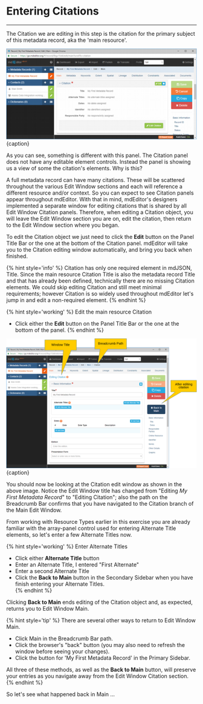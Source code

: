 # Entering Citations 
---

The <span class="md-panel">Citation</span> we are editing in this step is the citation for the primary subject of this metadata record, aka the 'main resource'.   

![Editing Window - Main - Main Resource Citation](/assets/get-started/edit-window-main-citation-1.png){caption}

As you can see, something is different with this panel. The <span class="md-panel">Citation</span> panel does not have any editable element controls.  Instead the panel is showing us a view of some the citation's elements.  Why is this?

A full metadata record can have many citations.  These will be scattered throughout the various <span class="md-window">Edit Window</span> sections and each will reference a different resource and/or context.  So you can expect to see <span class="md-panel">Citation</span> panels appear throughout mdEditor.  With that in mind, mdEditor's designers implemented a separate window for editing citations that is shared by all <span class="md-window">Edit Window</span> <span class="md-panel">Citation</span> panels.  Therefore, when editing a <span class="md-panel">Citation</span> object, you will leave the <span class="md-window">Edit Window</span> section you are on, edit the citation, then return to the <span class="md-window">Edit Window</span> section where you began. 

To edit the <span class="md-panel">Citation</span> object we just need to click the <strong class="btn btn-success btn-xs"> <i class="fa fa-pencil"> </i> Edit</strong> button on the <span class="md-window">Panel Title Bar</span> or the one at the bottom of the <span class="md-panel">Citation</span> panel.  mdEditor will take you to the <span class="md-panel">Citation</span> editing window automatically, and bring you back when finished.  

{% hint style='info' %}
  <span class="md-panel">Citation</span> has only one required element in mdJSON, <span class="md-element">Title</span>.  Since the main resource <span class="md-panel">Citation</span> <span class="md-element">Title</span> is also the metadata record <span class="md-element">Title</span> and that has already been defined, technically there are no missing <span class="md-panel">Citation</span> elements.  We could skip editing <span class="md-panel">Citation</span> and still meet minimal requirements; however <span class="md-panel">Citation</span> is so widely used throughout mdEditor let's jump in and edit a non-required element.
{% endhint %}  

{% hint style='working' %}
  Edit the main resource <span class="md-panel">Citation</span>
  * Click either the <strong class="btn btn-success btn-xs"> <i class="fa fa-pencil"> </i> Edit</strong> button on the <span class="md-window">Panel Title Bar</span> or the one at the bottom of the panel.
{% endhint %}

![Editing Window - Citation](/assets/get-started/edit-window-main-citation-2.png){caption}

You should now be looking at the <span class="md-section">Citation</span> edit window as shown in the above image.  Notice the <span class="md-window">Edit Window</span> title has changed from "Editing *My First Metadata Record*" to "Editing Citation"; also the path on the <span class="md-window">Breadcrumb Bar</span> confirms that you have navigated to the <span class="md-section">Citation</span> branch of the <span class="md-section">Main</span> <span class="md-window">Edit Window</span>.  

From working with <span class="md-panel">Resource Types</span> earlier in this exercise you are already familiar with the array-panel control used for entering <span class="md-element">Alternate Title</span> elements, so let's enter a few <span class="md-element">Alternate Titles</span> now.

{% hint style='working' %}
  Enter <span class="md-element">Alternate Titles</span>
  * Click either <strong class="btn btn-info btn-xs"> <i class="fa fa-plus"> </i> Alternate Title</strong> button
  * Enter an <span class="md-element">Alternate Title</span>, I entered "First Alternate"
  * Enter a second <span class="md-element">Alternate Title</span>
  * Click the <strong class="btn btn-primary btn-xs"><i class="fa fa-arrow-left"> </i> Back to Main</strong> button in the <span class="md-window">Secondary Sidebar</span> when you have finish entering your <span class="md-element">Alternate Titles</span>.  
{% endhint %}

Clicking <strong class="btn btn-primary btn-xs"><i class="fa fa-arrow-left"> </i> Back to Main</strong> ends editing of the <span class="md-panel">Citation</span> object and, as expected, returns you to <span class="md-window">Edit Window</span> <span class="md-section">Main</span>.

{% hint style='tip' %}
  There are several other ways to return to <span class="md-window">Edit Window</span> <span class="md-section">Main</span>. 
  * Click <span class="md-section">Main</span> in the <span class="md-window">Breadcrumb Bar</span> path.
  * Click the browser's "back" button (you may also need to refresh the window before seeing your changes).
  * Click the <strong class="btn btn-warning btn-xs"> <i class="fa fa-pencil"> </i></strong> button for 'My First Metadata Record' in the <span class="md-window">Primary Sidebar</span>.
   
  All three of these methods, as well as the <strong class="btn btn-primary btn-xs"><i class="fa fa-arrow-left"> </i> Back to Main</strong> button, will preserve your entries as you navigate away from the <span class="md-window">Edit Window</span> <span class="md-section">Citation</span> section.
{% endhint %}

So let's see what happened back in <span class="md-section">Main</span> ...
